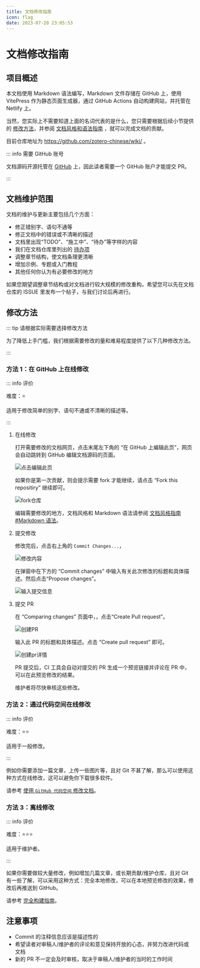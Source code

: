 ```yaml
---
title: 文档修改指南
icon: flag
date: 2023-07-20 23:05:53
---
```


# 文档修改指南

## 项目概述

本文档使用 Markdown 语法编写，Markdown 文件存储在 GitHub 上，使用 VitePress 作为静态页面生成器，通过 GitHub Actions 自动构建网站，并托管在 Netlify 上。

当然，您实际上不需要知道上面的名词代表的是什么，您只需要根据后续小节提供的 [修改方法](#修改方法)，并参阅 [文档风格和语法指南](./markdown.md) ，就可以完成文档的贡献。

目前仓库地址为 <https://github.com/zotero-chinese/wiki/> 。

::: info 需要 GitHub 账号

文档源码开源托管在 [GitHub](https://github.com/) 上，因此读者需要一个 GitHub 账户才能提交 PR。

:::

## 文档维护范围

文档的维护与更新主要包括几个方面：

- 修正错别字、语句不通等
- 修正文档中的错误或不清晰的描述
- 文档里出现“TODO”、“施工中”、“待办”等字样的内容
- 我们在文档仓库里列出的 [待办项](https://github.com/zotero-chinese/wiki/issues)
- 调整章节结构，使文档条理更清晰
- 增加示例、专题或入门教程
- 其他任何你认为有必要修改的地方

如果您期望调整章节结构或对文档进行较大规模的修改重构，希望您可以先在文档仓库的 ISSUE 里发布一个帖子，与我们讨论后再进行。

## 修改方法

::: tip 请根据实际需要选择修改方法

为了降低上手门槛，我们根据需要修改的量和难易程度提供了以下几种修改方法。

:::

### 方法 1：在 GitHub 上在线修改

::: info 评价

难度：⭐

适用于修改简单的别字、语句不通或不清晰的描述等。

:::

1. 在线修改

   打开需要修改的文档网页，点击末尾左下角的 “在 GitHub 上编辑此页”，网页会自动跳转到 GitHub 编辑文档源码的页面。

   ![点击编辑此页](../assets/images/贡献指南-点击编辑此页.png)

   如果你是第一次贡献，则会提示需要 fork 才能继续，请点击 “Fork this repositiry” 继续即可。

   ![fork仓库](../assets/images/贡献指南-fork仓库.png)

   编辑需要修改的地方，文档风格和 Markdown 语法请参阅 [文档风格指南 #Markdown 语法](markdown.md#文档语法风格)。

2. 提交修改

   修改完后，点击右上角的 `Commit Changes...`，

   ![修改内容](../assets/images/贡献指南-修改内容.png)

   在弹窗中在下方的 “Commit changes” 中输入有关此次修改的标题和具体描述。然后点击“Propose changes”。

   ![输入提交信息](../assets/images/贡献指南-输入提交信息.png)

3. 提交 PR

   在 “Comparing changes” 页面中，，点击“Create Pull request”。

   ![创建PR](../assets/images/贡献指南-创建pr2.png)

   输入此 PR 的标题和具体描述。点击 “Create pull request” 即可。

   ![创建pr详情](../assets/images/贡献指南-创建pr3.png)

   PR 提交后，CI 工具会自动对提交的 PR 生成一个预览链接并评论在 PR 中，可以在此预览修改的结果。

   维护者将尽快审核这些修改。

### 方法 2：通过代码空间在线修改 <Badge text="推荐" />

::: info 评价

难度：⭐⭐

适用于一般修改。

:::

例如你需要添加一篇文章，上传一些图片等，且对 Git 不甚了解，那么可以使用这种方式在线修改，这可以避免你下载很多软件。

请参考 [使用 `GitHub 代码空间` 修改文档](./github-codespace.md)。

### 方法 3：离线修改

::: info 评价

难度：⭐⭐⭐

适用于维护者。

:::

如果你需要做较大量修改，例如增加几篇文章，或长期贡献/维护仓库，且对 Git 有一些了解，可以采用这种方式：完全本地修改，可以在本地预览修改的效果，修改后再推送到 GitHub。

请参考 [完全构建指南](build.md)。

## 注意事项

- Commit 的注释信息应该是描述性的
- 希望读者对审稿人/维护者的评论和意见保持开放的心态，并努力改进代码或文档
- 新的 PR 不一定会及时审核，取决于审稿人/维护者的当时的工作时间
